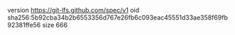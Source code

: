 version https://git-lfs.github.com/spec/v1
oid sha256:5b92cba34b2b6553356d767e26fb6c093eac45551d33ae358f69fb92381ffe56
size 666
